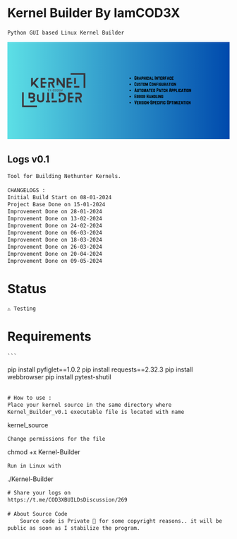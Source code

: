 # Kernel Builder By IamCOD3X
    Python GUI based Linux Kernel Builder
![alt text](https://github.com/IamCOD3X/Kernel-Builder/blob/main/Addons/KernelBuilderY.png?raw=true)

## Logs v0.1
    Tool for Building Nethunter Kernels.

    CHANGELOGS :
    Initial Build Start on 08-01-2024
    Project Base Done on 15-01-2024
    Improvement Done on 28-01-2024
    Improvement Done on 13-02-2024
    Improvement Done on 24-02-2024
    Improvement Done on 06-03-2024
    Improvement Done on 18-03-2024
    Improvement Done on 26-03-2024
    Improvement Done on 20-04-2024
    Improvement Done on 09-05-2024


# Status
    ⚠️ Testing

# Requirements
    ```
pip install pyfiglet==1.0.2
pip install requests==2.32.3
pip install webbrowser
pip install pytest-shutil
```

# How to use :
Place your kernel source in the same directory where Kernel_Builder_v0.1 executable file is located with name
```
kernel_source
```
Change permissions for the file
```
chmod +x Kernel-Builder
```
Run in Linux with
```
./Kernel-Builder
```
# Share your logs on 
https://t.me/COD3XBUILDsDiscussion/269

# About Source Code
    Source code is Private 🔏 for some copyright reasons.. it will be public as soon as I stabilize the program.
